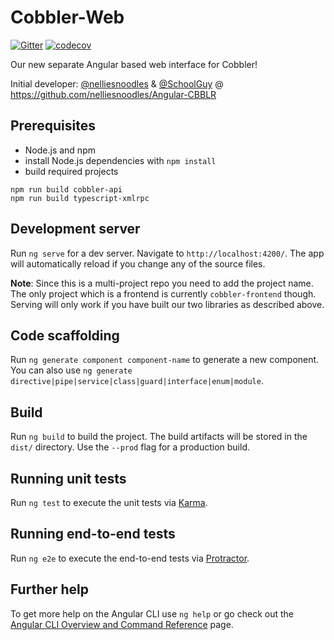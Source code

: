 # Cobbler-Web

[![Gitter](https://badges.gitter.im/cobbler/community.svg)](https://gitter.im/cobbler/community?utm_source=badge&utm_medium=badge&utm_campaign=pr-badge)
[![codecov](https://codecov.io/gh/cobbler/cobbler-web/branch/main/graph/badge.svg?token=0JOT3M0AJ9)](https://codecov.io/gh/cobbler/cobbler-web)

Our new separate Angular based web interface for Cobbler!

Initial developer: [@nelliesnoodles](https://github.com/nelliesnoodles) & [@SchoolGuy](https://github.com/SchoolGuy)
@ <https://github.com/nelliesnoodles/Angular-CBBLR>

## Prerequisites

* Node.js and npm
* install Node.js dependencies with `npm install`
* build required projects

```shell
npm run build cobbler-api
npm run build typescript-xmlrpc
```

## Development server

Run `ng serve` for a dev server. Navigate to `http://localhost:4200/`. The app will automatically reload if you change
any of the source files.

**Note**: Since this is a multi-project repo you need to add the project name. The only project which is a frontend is
currently `cobbler-frontend` though. Serving will only work if you have built our two libraries as described above.

## Code scaffolding

Run `ng generate component component-name` to generate a new component. You can also use
`ng generate directive|pipe|service|class|guard|interface|enum|module`.

## Build

Run `ng build` to build the project. The build artifacts will be stored in the `dist/` directory. Use the `--prod`
flag for a production build.

## Running unit tests

Run `ng test` to execute the unit tests via [Karma](https://karma-runner.github.io).

## Running end-to-end tests

Run `ng e2e` to execute the end-to-end tests via [Protractor](http://www.protractortest.org/).

## Further help

To get more help on the Angular CLI use `ng help` or go check out the
[Angular CLI Overview and Command Reference](https://angular.io/cli) page.
